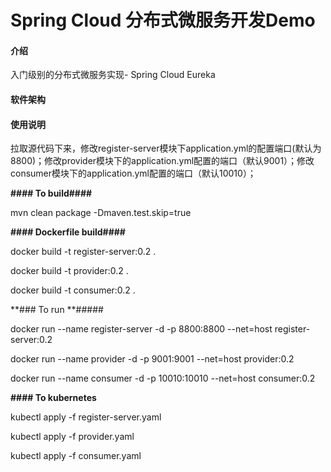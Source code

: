 # Spring Cloud 分布式微服务开发Demo

#### 介绍
入门级别的分布式微服务实现- Spring Cloud Eureka

#### 软件架构
#### 使用说明

拉取源代码下来，修改register-server模块下application.yml的配置端口(默认为8800)；修改provider模块下的application.yml配置的端口（默认9001）；修改consumer模块下的application.yml配置的端口（默认10010）；


**#### To build####** 

mvn clean package -Dmaven.test.skip=true

 **#### Dockerfile build####** 

docker build -t register-server:0.2 .

docker build -t provider:0.2 .

docker build -t consumer:0.2 .

 **### To run **#####
 
docker run --name register-server -d -p 8800:8800 --net=host register-server:0.2

docker run --name provider -d -p 9001:9001 --net=host provider:0.2

docker run --name consumer -d -p 10010:10010 --net=host consumer:0.2


**#### To kubernetes** 

kubectl apply -f register-server.yaml

kubectl apply -f provider.yaml

kubectl apply -f consumer.yaml
